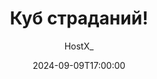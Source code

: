 ---
title: "Куб страданий!"
caption: "Известный в узких кругах куб испытаний на ловкость и нервы"
author: "HostX_"
world: "old-world"
date: 2024-09-09T17:00:00
cordoarias:
  x: -612
  y: 71
  z: -1552
---